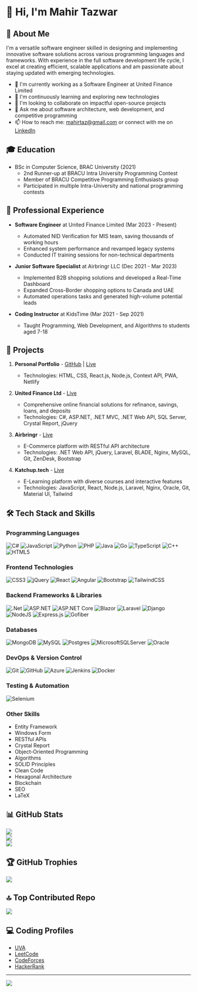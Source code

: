 # 👋 Hi, I'm Mahir Tazwar

## 💫 About Me
I'm a versatile software engineer skilled in designing and implementing innovative software solutions across various programming languages and frameworks. With experience in the full software development life cycle, I excel at creating efficient, scalable applications and am passionate about staying updated with emerging technologies.

- 🔭 I'm currently working as a Software Engineer at United Finance Limited
- 🌱 I'm continuously learning and exploring new technologies
- 👯 I'm looking to collaborate on impactful open-source projects
- 💬 Ask me about software architecture, web development, and competitive programming
- 📫 How to reach me: mahirtaz@gmail.com or connect with me on [LinkedIn](https://linkedin.com/in/mahirtaz)

## 🎓 Education
- BSc in Computer Science, BRAC University (2021)
  - 2nd Runner-up at BRACU Intra University Programming Contest
  - Member of BRACU Competitive Programming Enthusiasts group
  - Participated in multiple Intra-University and national programming contests

## 💼 Professional Experience
- **Software Engineer** at United Finance Limited (Mar 2023 - Present)
  - Automated NID Verification for MIS team, saving thousands of working hours
  - Enhanced system performance and revamped legacy systems
  - Conducted IT training sessions for non-technical departments

- **Junior Software Specialist** at Airbringr LLC (Dec 2021 - Mar 2023)
  - Implemented B2B shopping solutions and developed a Real-Time Dashboard
  - Expanded Cross-Border shopping options to Canada and UAE
  - Automated operations tasks and generated high-volume potential leads

- **Coding Instructor** at KidsTime (Mar 2021 - Sep 2021)
  - Taught Programming, Web Development, and Algorithms to students aged 7-18

## 🚀 Projects
1. **Personal Portfolio** - [GitHub](https://github.com/mtaz337/Portfolio---React) | [Live](https://mahirtaz.netlify.app/)
   - Technologies: HTML, CSS, React.js, Node.js, Context API, PWA, Netlify

2. **United Finance Ltd** - [Live](https://www.unitedfinance.com.bd/)
   - Comprehensive online financial solutions for refinance, savings, loans, and deposits
   - Technologies: C#, ASP.NET, .NET MVC, .NET Web API, SQL Server, Crystal Report, jQuery

3. **Airbringr** - [Live](https://airbringr.com/)
   - E-Commerce platform with RESTful API architecture
   - Technologies: .NET Web API, jQuery, Laravel, BLADE, Nginx, MySQL, Git, ZenDesk, Bootstrap

4. **Katchup.tech** - [Live](http://katchup.tech/)
   - E-Learning platform with diverse courses and interactive features
   - Technologies: JavaScript, React, Node.js, Laravel, Nginx, Oracle, Git, Material UI, Tailwind

## 🛠 Tech Stack and Skills

### Programming Languages
![C#](https://img.shields.io/badge/c%23-%23239120.svg?style=for-the-badge&logo=csharp&logoColor=white) 
![JavaScript](https://img.shields.io/badge/javascript-%23323330.svg?style=for-the-badge&logo=javascript&logoColor=%23F7DF1E) 
![Python](https://img.shields.io/badge/python-3670A0?style=for-the-badge&logo=python&logoColor=ffdd54) 
![PHP](https://img.shields.io/badge/php-%23777BB4.svg?style=for-the-badge&logo=php&logoColor=white) 
![Java](https://img.shields.io/badge/java-%23ED8B00.svg?style=for-the-badge&logo=openjdk&logoColor=white) 
![Go](https://img.shields.io/badge/go-%2300ADD8.svg?style=for-the-badge&logo=go&logoColor=white) 
![TypeScript](https://img.shields.io/badge/typescript-%23007ACC.svg?style=for-the-badge&logo=typescript&logoColor=white) 
![C++](https://img.shields.io/badge/c++-%2300599C.svg?style=for-the-badge&logo=c%2B%2B&logoColor=white) 
![HTML5](https://img.shields.io/badge/html5-%23E34F26.svg?style=for-the-badge&logo=html5&logoColor=white)

### Frontend Technologies
![CSS3](https://img.shields.io/badge/css3-%231572B6.svg?style=for-the-badge&logo=css3&logoColor=white)
![jQuery](https://img.shields.io/badge/jquery-%230769AD.svg?style=for-the-badge&logo=jquery&logoColor=white)
![React](https://img.shields.io/badge/react-%2320232a.svg?style=for-the-badge&logo=react&logoColor=%2361DAFB)
![Angular](https://img.shields.io/badge/angular-%23DD0031.svg?style=for-the-badge&logo=angular&logoColor=white)
![Bootstrap](https://img.shields.io/badge/bootstrap-%238511FA.svg?style=for-the-badge&logo=bootstrap&logoColor=white)
![TailwindCSS](https://img.shields.io/badge/tailwindcss-%2338B2AC.svg?style=for-the-badge&logo=tailwind-css&logoColor=white)

### Backend Frameworks & Libraries
![.Net](https://img.shields.io/badge/.NET-5C2D91?style=for-the-badge&logo=.net&logoColor=white)
![ASP.NET](https://img.shields.io/badge/ASP.NET-%235C2D91.svg?style=for-the-badge&logo=.net&logoColor=white)
![ASP.NET Core](https://img.shields.io/badge/ASP.NET%20Core-%235C2D91.svg?style=for-the-badge&logo=.net&logoColor=white)
![Blazor](https://img.shields.io/badge/blazor-%235C2D91.svg?style=for-the-badge&logo=blazor&logoColor=white)
![Laravel](https://img.shields.io/badge/laravel-%23FF2D20.svg?style=for-the-badge&logo=laravel&logoColor=white)
![Django](https://img.shields.io/badge/django-%23092E20.svg?style=for-the-badge&logo=django&logoColor=white)
![NodeJS](https://img.shields.io/badge/node.js-6DA55F?style=for-the-badge&logo=node.js&logoColor=white)
![Express.js](https://img.shields.io/badge/express.js-%23404d59.svg?style=for-the-badge&logo=express&logoColor=%2361DAFB)
![Gofiber](https://img.shields.io/badge/Gofiber-%2300ADD8.svg?style=for-the-badge&logo=go&logoColor=white)

### Databases
![MongoDB](https://img.shields.io/badge/MongoDB-%234ea94b.svg?style=for-the-badge&logo=mongodb&logoColor=white)
![MySQL](https://img.shields.io/badge/mysql-4479A1.svg?style=for-the-badge&logo=mysql&logoColor=white)
![Postgres](https://img.shields.io/badge/postgres-%23316192.svg?style=for-the-badge&logo=postgresql&logoColor=white)
![MicrosoftSQLServer](https://img.shields.io/badge/Microsoft%20SQL%20Server-CC2927?style=for-the-badge&logo=microsoft%20sql%20server&logoColor=white)
![Oracle](https://img.shields.io/badge/Oracle-F80000?style=for-the-badge&logo=oracle&logoColor=white)

### DevOps & Version Control
![Git](https://img.shields.io/badge/git-%23F05033.svg?style=for-the-badge&logo=git&logoColor=white)
![GitHub](https://img.shields.io/badge/github-%23121011.svg?style=for-the-badge&logo=github&logoColor=white)
![Azure](https://img.shields.io/badge/azure-%230072C6.svg?style=for-the-badge&logo=microsoftazure&logoColor=white)
![Jenkins](https://img.shields.io/badge/jenkins-%232C5263.svg?style=for-the-badge&logo=jenkins&logoColor=white)
![Docker](https://img.shields.io/badge/docker-%230db7ed.svg?style=for-the-badge&logo=docker&logoColor=white)

### Testing & Automation
![Selenium](https://img.shields.io/badge/-selenium-%43B02A?style=for-the-badge&logo=selenium&logoColor=white)

### Other Skills
- Entity Framework
- Windows Form
- RESTful APIs
- Crystal Report
- Object-Oriented Programming
- Algorithms
- SOLID Principles
- Clean Code
- Hexagonal Architecture
- Blockchain
- SEO
- LaTeX

## 📊 GitHub Stats
![](https://github-readme-stats.vercel.app/api?username=mtaz337&theme=dark&hide_border=false&include_all_commits=true&count_private=false)<br/>
![](https://github-readme-streak-stats.herokuapp.com/?user=mtaz337&theme=dark&hide_border=false)<br/>
![](https://github-readme-stats.vercel.app/api/top-langs/?username=mtaz337&theme=dark&hide_border=false&include_all_commits=true&count_private=false&layout=compact)

## 🏆 GitHub Trophies
![](https://github-profile-trophy.vercel.app/?username=mtaz337&theme=radical&no-frame=true&no-bg=false&margin-w=4)

## 🔝 Top Contributed Repo
![](https://github-contributor-stats.vercel.app/api?username=mtaz337&limit=5&theme=dark&combine_all_yearly_contributions=true)

## 💻 Coding Profiles
- [UVA](https://uhunt.onlinejudge.org/id/808215)
- [LeetCode](https://leetcode.com/u/mahirtaz/)
- [CodeForces](https://codeforces.com/profile/mtaz)
- [HackerRank](https://www.hackerrank.com/profile/m_taz)

---
[![](https://visitcount.itsvg.in/api?id=mtaz337&icon=0&color=0)](https://visitcount.itsvg.in)
